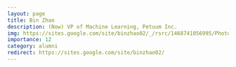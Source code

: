 ```yaml
---
layout: page
title: Bin Zhao
description: (Now) VP of Machine Learning, Petuum Inc.
img: https://sites.google.com/site/binzhao02/_/rsrc/1468741056995/Photo_homepage-medium-init-.jpg
importance: 12
category: alumni
redirect: https://sites.google.com/site/binzhao02/
---
```

